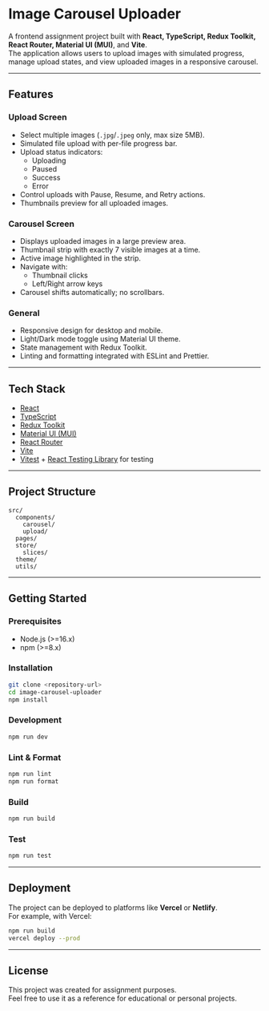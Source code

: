 # Image Carousel Uploader

A frontend assignment project built with **React, TypeScript, Redux Toolkit, React Router, Material UI (MUI)**, and **Vite**.  
The application allows users to upload images with simulated progress, manage upload states, and view uploaded images in a responsive carousel.

---

## Features

### Upload Screen
- Select multiple images (`.jpg`/`.jpeg` only, max size 5MB).
- Simulated file upload with per-file progress bar.
- Upload status indicators:
  - Uploading
  - Paused
  - Success
  - Error
- Control uploads with Pause, Resume, and Retry actions.
- Thumbnails preview for all uploaded images.

### Carousel Screen
- Displays uploaded images in a large preview area.
- Thumbnail strip with exactly 7 visible images at a time.
- Active image highlighted in the strip.
- Navigate with:
  - Thumbnail clicks
  - Left/Right arrow keys
- Carousel shifts automatically; no scrollbars.

### General
- Responsive design for desktop and mobile.
- Light/Dark mode toggle using Material UI theme.
- State management with Redux Toolkit.
- Linting and formatting integrated with ESLint and Prettier.

---

## Tech Stack

- [React](https://react.dev/)
- [TypeScript](https://www.typescriptlang.org/)
- [Redux Toolkit](https://redux-toolkit.js.org/)
- [Material UI (MUI)](https://mui.com/)
- [React Router](https://reactrouter.com/)
- [Vite](https://vitejs.dev/)
- [Vitest](https://vitest.dev/) + [React Testing Library](https://testing-library.com/docs/react-testing-library/intro/) for testing

---

## Project Structure

```
src/
  components/
    carousel/
    upload/
  pages/
  store/
    slices/
  theme/
  utils/
```

---

## Getting Started

### Prerequisites
- Node.js (>=16.x)
- npm (>=8.x)

### Installation
```bash
git clone <repository-url>
cd image-carousel-uploader
npm install
```

### Development
```bash
npm run dev
```

### Lint & Format
```bash
npm run lint
npm run format
```

### Build
```bash
npm run build
```

### Test
```bash
npm run test
```

---

## Deployment

The project can be deployed to platforms like **Vercel** or **Netlify**.  
For example, with Vercel:
```bash
npm run build
vercel deploy --prod
```

---

## License

This project was created for assignment purposes.  
Feel free to use it as a reference for educational or personal projects.
